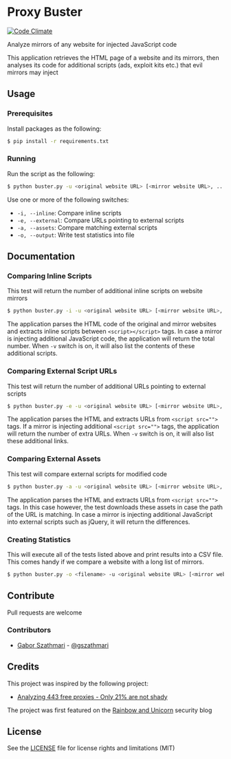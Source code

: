 # Proxy Buster

[![Code Climate](https://codeclimate.com/github/gszathmari/proxy-buster/badges/gpa.svg)](https://codeclimate.com/github/gszathmari/proxy-buster)

Analyze mirrors of any website for injected JavaScript code

This application retrieves the HTML page of a website and its mirrors, then analyses its code for additional scripts (ads, exploit kits etc.) that evil mirrors may inject

## Usage

### Prerequisites

Install packages as the following:

```sh
$ pip install -r requirements.txt
```

### Running

Run the script as the following:

```sh
$ python buster.py -u <original website URL> [<mirror website URL>, ...]
```

Use one or more of the following switches:

* ``-i, --inline``: Compare inline scripts
* ``-e, --external``: Compare URLs pointing to external scripts
* ``-a, --assets``: Compare matching external scripts
* ``-o, --output``: Write test statistics into file

## Documentation

### Comparing Inline Scripts

This test will return the number of additional inline scripts on website mirrors

```sh
$ python buster.py -i -u <original website URL> [<mirror website URL>, ...]
```

The application parses the HTML code of the original and mirror websites and extracts inline scripts between `<script></script>` tags. In case a mirror is injecting additional JavaScript code, the application will return the total number. When `-v` switch is on, it will also list the contents of these additional scripts.

### Comparing External Script URLs

This test will return the number of additional URLs pointing to external scripts

```sh
$ python buster.py -e -u <original website URL> [<mirror website URL>, ...]
```

The application parses the HTML and extracts URLs from `<script src="">` tags. If a mirror is injecting additional `<script src="">` tags, the application will return the number of extra URLs. When `-v` switch is on, it will also list these additional links.

### Comparing External Assets

This test will compare external scripts for modified code

```sh
$ python buster.py -a -u <original website URL> [<mirror website URL>, ...]
```

The application parses the HTML and extracts URLs from `<script src="">` tags. In this case however, the test downloads these assets in case the path of the URL is matching. In case a mirror is injecting additional JavaScript into external scripts such as jQuery, it will return the differences.

### Creating Statistics

This will execute all of the tests listed above and print results into a CSV file. This comes handy if we compare a website with a long list of mirrors.

```sh
$ python buster.py -o <filename> -u <original website URL> [<mirror website URL>, ...]
```

## Contribute

Pull requests are welcome

### Contributors

- [Gabor Szathmari](http://gaborszathmari.me) - [@gszathmari](https://twitter.com/gszathmari)

## Credits

This project was inspired by the following project:

* [Analyzing 443 free proxies - Only 21% are not shady](https://blog.haschek.at/2015-analyzing-443-free-proxies)

The project was first featured on the [Rainbow and Unicorn](https://blog.gaborszathmari.me/) security blog

## License

See the [LICENSE](LICENSE) file for license rights and limitations (MIT)
